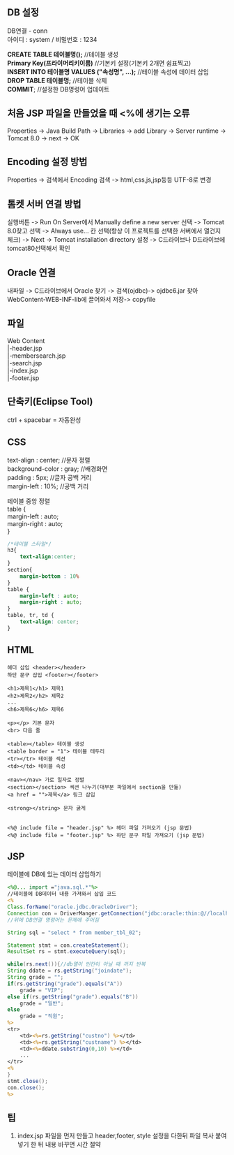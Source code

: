 DB 설정
--------------------------------
DB연결 - conn <br>
아이디 : system / 비밀번호 : 1234

**CREATE TABLE 테이블명();** //테이블 생성 <br>
**Primary Key(프라이머리키이름)** //기본키 설정(기본키 2개면 쉼표찍고) <br>
**INSERT INTO 테이블명 VALUES ("속성명", ...);** //테이블 속성에 데이터 삽입<br>
**DROP TABLE 테이블명;** //테이블 삭제<br>
**COMMIT**; //설정한 DB명령어 업데이트


처음 JSP 파일을 만들었을 때 <%에 생기는 오류 
--------------------------------
Properties -> Java Build Path -> Libraries -> add Library -> Server runtime -> Tomcat 8.0 -> next -> OK

Encoding 설정 방법
--------------------------------
Properties -> 검색에서 Encoding 검색 -> html,css,js,jsp등등 UTF-8로 변경

톰켓 서버 연결 방법
--------------------------------
실행버튼 -> Run On Server에서 Manually define a new server 선택 -> Tomcat 8.0찾고 선택 -> Always use... 칸 선택(항상 이 프로젝트를 선택한 서버에서 열건지 체크) -> Next -> Tomcat installation directory 설정 -> C드라이브나 D드라이브에 tomcat80선택해서 확인

Oracle 연결
--------------------------------
내파일 -> C드라이브에서 Oracle 찾기 -> 검색(ojdbc)-> ojdbc6.jar 찾아 WebContent-WEB-INF-lib에 끌어와서 저장-> copyfile

파일
--------------------------------
Web Content <Br>
|-header.jsp <br>
|-membersearch.jsp <br>
|-search.jsp <br>
|-index.jsp <br>
|-footer.jsp <br>


단축키(Eclipse Tool)
--------------------------------
ctrl + spacebar = 자동완성

CSS
--------------------------------
text-align : center; //문자 정렬 <br>
background-color : gray; //배경화면 <br>
padding : 5px; //글자 공백 거리 <br>
margin-left : 10%; //공백 거리 <br>

테이블 중앙 정렬 <br>
table { <br>
	margin-left : auto; <br>
	margin-right : auto; <br>
}
<br>

```css
/*테이블 스타일*/
h3{
    text-align:center;
}
section{
    margin-bottom : 10%
}
table {
    margin-left : auto;
    margin-right : auto;
}
table, tr, td {
    text-align: center;
}
```

HTML
--------------------------------
```text
헤더 삽입 <header></header>
하단 문구 삽입 <footer></footer>

<h1>제목1</h1> 제목1
<h2>제목2</h2> 제목2
...
<h6>제목6</h6> 제목6

<p></p> 기본 문자
<br> 다음 줄

<table></table> 테이블 생성
<table border = "1"> 테이블 테두리
<tr></tr> 테이블 섹션
<td></td> 테이블 속성 

<nav></nav> 가로 일자로 정렬 
<section></section> 섹션 나누기(대부분 파일에서 section을 만듦)
<a href = "">제목</a> 링크 삽입 

<strong></string> 문자 굵게


<%@ include file = "header.jsp" %> 헤더 파일 가져오기 (jsp 문법)
<%@ include file = "footer.jsp" %> 하단 문구 파일 가져오기 (jsp 문법)
```

JSP
--------------------------------
테이블에 DB에 있는 데이터 삽입하기
```Jsp
<%@... import ="java.sql.*"%>
//테이블에 DB데이터 내용 가져와서 삽입 코드
<%
Class.forName("oracle.jdbc.OracleDriver");
Connection con = DriverManger.getConnection("jdbc:oracle:thin:@//localhost:1521/xe", "system","1234");
//위에 DB연결 명령어는 문제에 주어짐

String sql = "select * from member_tbl_02";

Statement stmt = con.createStatement();
ResultSet rs = stmt.executeQuery(sql);

while(rs.next()){//db열이 빈칸이 아닐 때 까지 반복
String ddate = rs.getString("joindate");
String grade = "";
if(rs.getString("grade").equals("A"))
    grade = "VIP";
else if(rs.getString("grade").equals("B"))
    grade = "일반";
else 
    grade = "직원";
%>
<tr>
    <td><%=rs.getString("custno") %></td>
    <td><%=rs.getString("custname") %></td>
    <td><%=ddate.substring(0,10) %></td>
    ...
</tr>
<%
}
stmt.close();
con.close();
%>
```
팁
--------------------------------
1. index.jsp 파일을 먼저 만들고 header,footer, style 설정을 다한뒤 파일 복사 붙여넣기 한 뒤 내용 바꾸면 시간 절약

